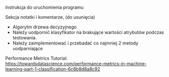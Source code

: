 Instrukcja do uruchomienia programu


Sekcja notatki i komentarze, (do usunięcia)
- Algorytm drzewa decyzyjnego
- Należy uodpornić klasyfikator na brakujące wartości atrybutów podczas testowania.
- Należy zaimplementować i przebadać co najmniej 2 metody uodparniające


Performance Metrics Tutorial:
https://towardsdatascience.com/performance-metrics-in-machine-learning-part-1-classification-6c6b8d8a8c92